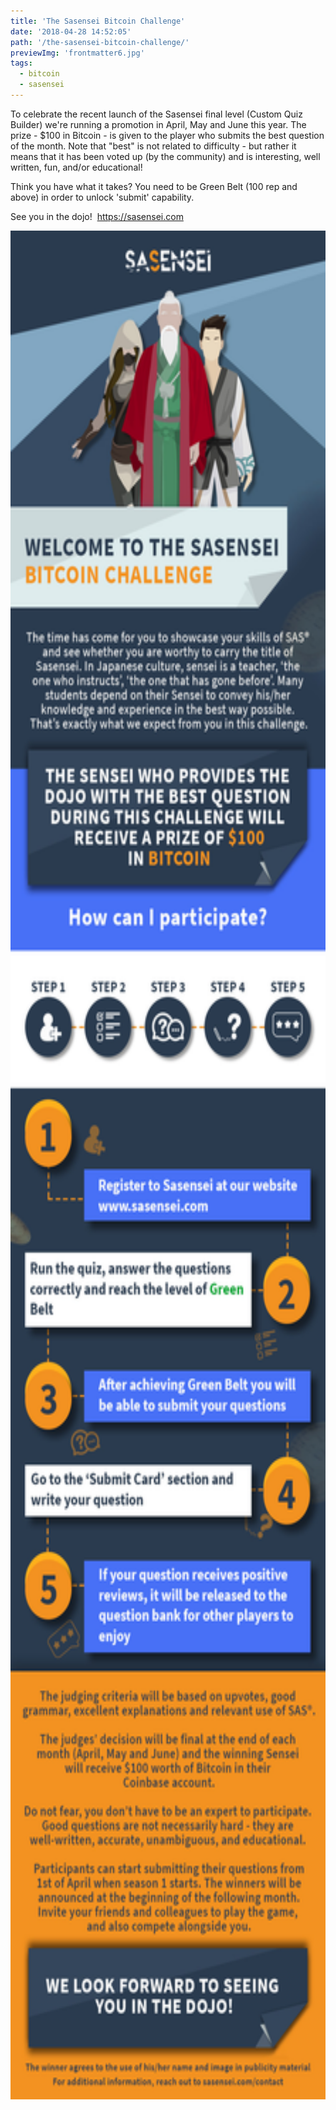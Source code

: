 ```yaml
---
title: 'The Sasensei Bitcoin Challenge'
date: '2018-04-28 14:52:05'
path: '/the-sasensei-bitcoin-challenge/'
previewImg: 'frontmatter6.jpg'
tags:
  - bitcoin
  - sasensei
---
```


To celebrate the recent launch of the Sasensei final level (Custom Quiz Builder) we're running a promotion in April, May and June this year. The prize - \$100 in Bitcoin - is given to the player who submits the best question of the month. Note that "best" is not related to difficulty - but rather it means that it has been voted up (by the community) and is interesting, well written, fun, and/or educational!

Think you have what it takes? You need to be Green Belt (100 rep and above) in order to unlock 'submit' capability.

See you in the dojo!  <a href="https://sasensei.com">https://sasensei.com</a>

<a href="https://sasensei.com"><img class="aligncenter size-full wp-image-371" src="../images/infogrpahic.jpg" alt="" width="650" height="2990" /></a>

